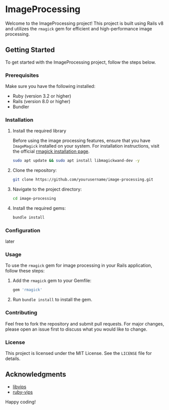# ImageProcessing

Welcome to the ImageProcessing project! This project is built using Rails v8 and utilizes the `rmagick` gem for efficient and high-performance image processing.

## Getting Started

To get started with the ImageProcessing project, follow the steps below.

### Prerequisites

Make sure you have the following installed:

- Ruby (version 3.2 or higher)
- Rails (version 8.0 or higher)
- Bundler

### Installation

1. Install the required library

    Before using the image processing features, ensure that you have `ImageMagick` installed on your system. For installation instructions, visit the official [rmagick installation page](https://github.com/rmagick/rmagick).

    ```bash
    sudo apt update && sudo apt install libmagickwand-dev -y
    ```

2. Clone the repository:

    ```bash
    git clone https://github.com/yourusername/image-processing.git
    ```

3. Navigate to the project directory:

    ```bash
    cd image-processing
    ```

4. Install the required gems:

    ```bash
    bundle install
    ```

### Configuration
later
### Usage

To use the `rmagick` gem for image processing in your Rails application, follow these steps:

1. Add the `rmagick` gem to your Gemfile:

    ```ruby
    gem 'rmagick'
    ```

2. Run `bundle install` to install the gem.

### Contributing

Feel free to fork the repository and submit pull requests. For major changes, please open an issue first to discuss what you would like to change.

### License

This project is licensed under the MIT License. See the `LICENSE` file for details.

## Acknowledgments

- [libvips](https://libvips.github.io/libvips/)
- [ruby-vips](https://github.com/libvips/ruby-vips)

Happy coding!
